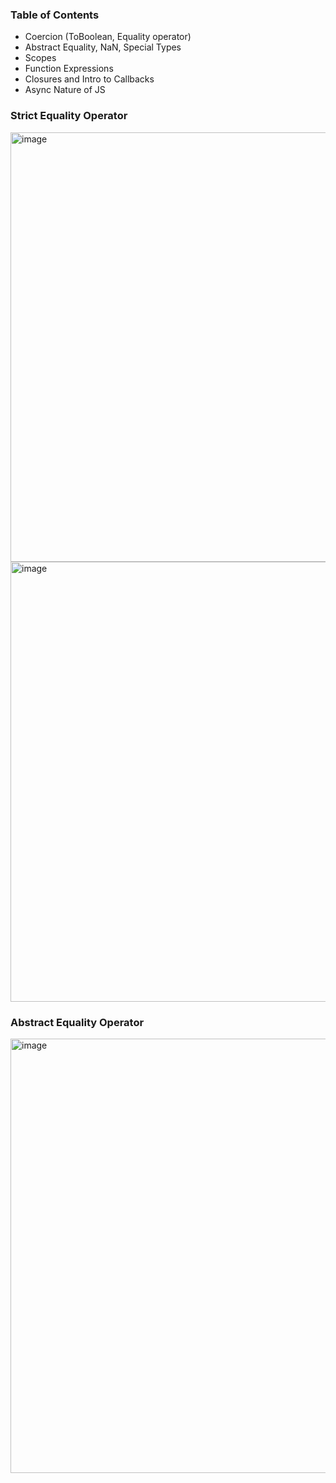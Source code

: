 ### Table of Contents
- Coercion (ToBoolean, Equality operator)
- Abstract Equality, NaN, Special Types
- Scopes
- Function Expressions
- Closures and Intro to Callbacks
- Async Nature of JS


### Strict Equality Operator
<img width="687" alt="image" src="https://user-images.githubusercontent.com/124857251/219265419-0690264a-e7ae-4a05-b980-78c4d9304d55.png">
<img width="704" alt="image" src="https://user-images.githubusercontent.com/124857251/219266276-1dbc456e-28e9-4464-8400-f50b767f4fb6.png">

### Abstract Equality Operator
<img width="695" alt="image" src="https://user-images.githubusercontent.com/124857251/219267675-864ad0bb-5910-446a-aef9-0eb85b9b61f8.png">
